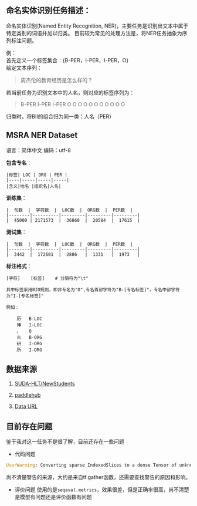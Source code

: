 ## 命名实体识别任务描述：
命名实体识别(Named Entity Recognition, NER)，主要任务是识别出文本中属于特定类别的词语并加以归类。
目前较为常见的处理方法是，将NER任务抽象为序列标注问题。

例：<br> 
首先定义一个标签集合：{B-PER，I-PER，I-PER，O}<br> 
给定文本序列：
>周杰伦的教育经历是怎么样的？

若当前任务为识别文本中的人名，则对应的标签序列为：
>B-PER I-PER I-PER O O O O O O O O O O O

归类时，将BII的组合归为同一类：人名（PER）

## MSRA NER Dataset

语言：简体中文
编码：utf-8

**包含专名**：

    |标签| LOC | ORG | PER |
    |----|-----|-----|-----|
    |含义|地名 |组织名|人名|

**训练集**：

    |  句数  |  字符数  |  LOC数  |  ORG数  |  PER数  |
    |--------|----------|---------|---------|---------|
    |  45000 | 2171573  |  36860  |  20584  |  17615  |

**测试集**：

    |  句数  |  字符数  |  LOC数  |  ORG数  |  PER数  |
    |--------|----------|---------|---------|---------|
    |  3442  |  172601  |  2886   |  1331   |  1973   |


**标注格式**：

	[字符]	[标签]	# 分隔符为"\t"

	其中标签采用BIO规则，即非专名为"O",专名首部字符为"B-[专名标签]"，专名中部字符为"I-[专名标签]"

	例如：

		历	B-LOC
		博	I-LOC
		、	O
		古	B-ORG
		研	I-ORG
		所	I-ORG

## 数据来源

1. [SUDA-HLT/NewStudents](https://github.com/SUDA-HLT/NewStudents)

2. [paddlehub](https://github.com/PaddlePaddle/PaddleHub)

3. [Data URL](https://paddlehub-dataset.bj.bcebos.com/msra_ner.tar.gz)

## 目前存在问题
鉴于我对这一任务不是很了解，目前还存在一些问题
- 代码问题
```python
UserWarning: Converting sparse IndexedSlices to a dense Tensor of unknown shape. This may consume a large amount of memory.
```
尚不清楚警告的来源，大约是来自tf.gather函数，还需要查找警告的原因和影响。
- 评价问题
使用的是`seqeval.metrics`，效果很差，但是正确率很高，尚不清楚是模型有问题还是评价函数有问题
